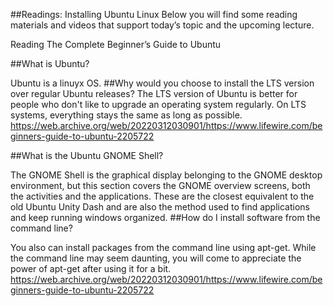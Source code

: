 ##Readings: Installing Ubuntu Linux
Below you will find some reading materials and videos that support today’s topic and the upcoming lecture.

Reading
The Complete Beginner’s Guide to Ubuntu

##What is Ubuntu?

Ubuntu is a linuyx OS.
##Why would you choose to install the LTS version over regular Ubuntu releases?
The LTS version of Ubuntu is better for people who don't like to upgrade an operating system regularly. On LTS systems, everything stays the same as long as possible.
https://web.archive.org/web/20220312030901/https://www.lifewire.com/beginners-guide-to-ubuntu-2205722

##What is the Ubuntu GNOME Shell?

The GNOME Shell is the graphical display belonging to the GNOME desktop environment, but this section covers the GNOME overview screens, both the activities and the applications.
These are the closest equivalent to the old Ubuntu Unity Dash and are also the method used to find applications and keep running windows organized.
##How do I install software from the command line?

 You also can install packages from the command line using apt-get. While the command line may seem daunting, you will come to appreciate the power of apt-get after using it for a bit.
 https://web.archive.org/web/20220312030901/https://www.lifewire.com/beginners-guide-to-ubuntu-2205722
